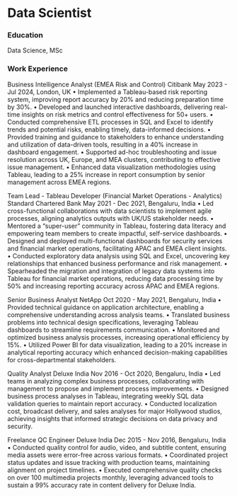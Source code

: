 # Data Scientist

### Education
Data Science, MSc

### Work Experience

Business Intelligence Analyst (EMEA Risk and Control)
Citibank May 2023 - Jul 2024, London, UK
• Implemented a Tableau-based risk reporting system, improving report accuracy by 20% and reducing preparation time by 30%.
• Developed and launched interactive dashboards, delivering real-time insights on risk metrics and control effectiveness for 50+ users.
• Conducted comprehensive ETL processes in SQL and Excel to identify trends and potential risks, enabling timely, data-informed decisions.
• Provided training and guidance to stakeholders to enhance understanding and utilization of data-driven tools, resulting in a 40% increase in
  dashboard engagement.
• Supported ad-hoc troubleshooting and issue resolution across UK, Europe, and MEA clusters, contributing to effective issue management.
• Enhanced data visualization methodologies using Tableau, leading to a 25% increase in report consumption by senior management across
  EMEA regions.

Team Lead - Tableau Developer (Financial Market Operations - Analytics)
Standard Chartered Bank May 2021 - Dec 2021, Bengaluru, India
• Led cross-functional collaborations with data scientists to implement agile processes, aligning analytics outputs with UK/US stakeholder
  needs.
• Mentored a “super-user” community in Tableau, fostering data literacy and empowering team members to create impactful, self-service
  dashboards.
• Designed and deployed multi-functional dashboards for security services and financial market operations, facilitating APAC and EMEA client
  insights.
• Conducted exploratory data analysis using SQL and Excel, uncovering key relationships that enhanced business performance and risk
  management.
• Spearheaded the migration and integration of legacy data systems into Tableau for financial market operations, reducing data processing
  time by 50% and increasing reporting accuracy across APAC and EMEA regions.

Senior Business Analyst
NetApp Oct 2020 - May 2021, Bengaluru, India
• Provided technical guidance on application architecture, enabling a comprehensive understanding across analysis teams.
• Translated business problems into technical design specifications, leveraging Tableau dashboards to streamline requirements
  communication.
• Monitored and optimized business analysis processes, increasing operational efficiency by 15%.
• Utilized Power BI for data visualization, leading to a 20% increase in analytical reporting accuracy which enhanced decision-making
  capabilities for cross-departmental stakeholders.


Quality Analyst
Deluxe India Nov 2016 - Oct 2020, Bengaluru, India
• Led teams in analyzing complex business processes, collaborating with management to propose and implement process improvements.
• Designed business process analyses in Tableau, integrating weekly SQL data validation queries to maintain report accuracy.
• Conducted localization cost, broadcast delivery, and sales analyses for major Hollywood studios, achieving insights that informed strategic
  decisions on data privacy and security.


Freelance QC Engineer
Deluxe India Dec 2015 - Nov 2016, Bengaluru, India
• Conducted quality control for audio, video, and subtitle content, ensuring media assets were error-free across various formats.
• Coordinated project status updates and issue tracking with production teams, maintaining alignment on project timelines.
• Executed comprehensive quality checks on over 100 multimedia projects monthly, leveraging advanced tools to sustain a 99% accuracy rate
  in content delivery for Deluxe India.
